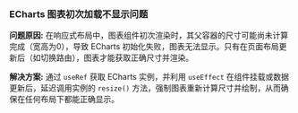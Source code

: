 ### ECharts 图表初次加载不显示问题

**问题原因:**
在响应式布局中，图表组件初次渲染时，其父容器的尺寸可能尚未计算完成（宽高为0），导致 ECharts 初始化失败，图表无法显示。只有在页面布局更新后（如切换路由），图表才能获取正确尺寸并渲染。

**解决方案:**
通过 `useRef` 获取 ECharts 实例，并利用 `useEffect` 在组件挂载或数据更新后，延迟调用实例的 `resize()` 方法，强制图表重新计算尺寸并绘制，从而确保在任何布局下都能正确显示。